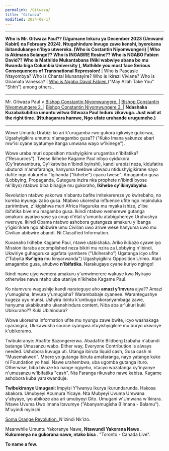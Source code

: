 ```yaml
---
permalink: /Gitwaza/
title: "Gitwaza"
modified: 2024-08-17
---
```










<hr style="height:2px;border-width:0;color:gray;background-color:gray">


<b> Who is Mr. Gitwaza Paul?? (Ugumane Inkuru ya December 2023 (Umwami Kabiri) na February 2024). Ntugahindure Invugo zawe kenshi, byerekana ibitandukanye n'ibyo utwereka. (Who is Costantin Niyomwungeri) | Who is Akimana Solange?? Who is INGABIRE Rosine?? Who is NGABO Fabien David?? Who is Mathilde Mukantabana (Niki wabwiye abana bo mu Rwanda biga Columbia University ), Mathilde you must face Serious Consequences of Transnational Repression! </b> | Who is Pascasie Ntayombya? Who is Chantal Munanayire? Who is Ikirezi Viviane? Who is Giramata Vanessa? | <a href=" https://www.youtube.com/shorts/mBl69K4mNIo "> Who is Ngabo David Fabien  </a> ("May Allah Take You" "Shhh") among others..


<hr style="height:2px;border-width:0;color:gray;background-color:gray">


Mr. Gitwaza Paul ≠ <a href=" https://www.latimes.com/world-nation/story/2021-03-05/hotel-rwanda-hero-was-tricked-onto-plane-into-arrest "> Bishop Constantin Niyomwungere.  </a> | <a href=" https://cfj.org/news/hotel-rwanda-proceedings-were-a-show-trial/ "> Bishop Constantin Niyomwungere 2.  </a> | <a href=" https://www.ktpress.rw/2021/03/rusesabagina-facilitated-his-own-arrest-prosecution-witness/ "> Bishop Constantin Niyomwungere 3. </a> | <b> Ndashaka Kuzabakubitira umuntu witwa Gitwaza Paul Induru zikavuga. Just wait at the right time. (Ntuhagarara hamwe, Ngo ufate uruhande urugumeho.) </b>


<hr style="height:2px;border-width:0;color:gray;background-color:gray">

Wowe Umuntu Urabizi ko ari k'urugamba rwo gukora igikwiye gukorwa, Ugashyigikira umuntu n'amagambo gusa?? ("Kuko Imana yakunze abari mw'isi cyane byatumye itanga umwana wayo w'ikinege"). 

Wowe uraba muri opposition ntushyigikire urugamba n'ibifatika? ("Resources"). Twese Ikihebe Kagame Paul nibyo cyidukora (Cy'iratwambura, Cy'ikatwiba n'ibindi byinshi), kandi urabizi neza, kidufatira ubutunzi n'amafaranga, hanyuma twebwe ubwacu ntidushyigikirane nayo dufite ngo dukureho "Igihanda ("Ikihebe") cyacu twese". Amagambo gusa (Lobbying, Propaganda, Gutegura inzira nka prophete n'ibindi byose nk'ibyo) ntabwo biba bihagije mu gukoraho, <b>Ikihebe cy'ikinyabyaha</b>.


Revolution ntabwo yakorwa n'abantu bafite imitekerereze yo kwirebaho, no kureba inyungu zabo gusa. Ntabwo ukoresha influence ufite ngo impinduka zaririmbwe, z'ikigishwa muri Africa Haguruka mu myaka ishize, z'ibe ibifatika bive mu magambo gusa. Ikindi ntabwo wemerewe gutanga amakuru ayariyo yose ya coup d'état y'umuntu atabiguhereye Uruhushya rweruye. Ikindi Obama ntabwo ashobora gutangaza amakuru y'ibanga y'igisirikare ngo abibwire umu Civilian uwo ariwe wese hanyuma uwo mu Civilian abibwire abandi. Ni Classified Information. 


Kuvanaho Ikihebe Kagame Paul, ntawe utabishaka. Ariko ikibazo cyawe iyo Mission itaraba accomplished neza bikiri mu nzira za Lobbying n'ibindi, Ukwiriye guhaguruka ugafata iyambere ("Ukiheraho") Ugatanga icyo ufite ("Tubyita <b>Kw'igira</b> mu kinyarwanda") Ugashyigikira Opposition Urimo. Atari amagambo gusa, ahubwo <b>n'ibifatika</b>. Narakugaye cyane kuriyo ngingo!


Ikindi nawe ujye wemera amakuru y'umwimerere wakuye kwa Nyirayo otherwise nawe ntaho uba utaniye n'ikihebe Kagame Paul.


Ko ntamvura wagushije kandi narateguye aho <b>amazi y'imvura</b> ajya?? Amazi y'umugisha, Imvura y'umugisha? Warambabaje cyaneee. Warantegushye kugeza uyu munsi. Ushyira ibintu k'umbuga nkoranyambaga zawe, hanyuma ukabikuraho ukanahindura content. Niba aba ar'ukuri kuki Ubikuraho?? Kuki Ubihindura?


Wowe ukoresha information ufite mu nyungu zawe bwite, icyo washakaga cyarangira, Ukikawusha source cyangwa ntuyishyigikire mu buryo ukwiriye k'ubikoramo.


Twibukiranye: Abafite Bazongererwa. Abadafite Bildberg Izabaha n'abandi batange Umusanzu wabo. Either way, Everyone Contribution is always needed. Ushobora kuvuga uti. Utanga ibiruta liquid cash, Gusa cash ni "Musemakweri". Mbere yo gutanga ibiruta amafaranga, nayo yatange kuko ni Foundation yo hasi. Nawe urahembwa, uba ugomba gutanga Ituro. Otherwise, biba bivuze ko nange ngiyeho, ntacyo wazatanga cy'inyanye n'umusanzu w'ibifatika "cash". Nta Faranga rikuvaho nawe kabisa. Kagame ashobora kuba yarakwanduje.


<b> Twibukiranye Umugani: </b>   Impyisi Y'Iwanyu Ikurya Ikurundarunda. Hakosa abakora. Umubyeyi Acumura Yicaye. Nta Mubyeyi Uvuma Umwana y'abyaye, iyo abikoze aba ari umubyeyi Gito. Umugani w'Umwana w'ikirara. Ntawe Uvuma Uwo Imana Itavumye ("Abanyamugisha B'Imana - Balamu"). M'uyindi myinshi. 


<a href=" https://en.wikipedia.org/wiki/Orange_Revolution "> Soma Orange Revolution.  </a> N'izindi Nk'izo.


Meanwhile  Umuntu Yakoranye Nawe, <b> Ntawundi Yakorana Nawe </b>. <b> Kukumenya no gukorana nawe, ntako bisa </b>. "Toronto - Canada Live".


<b> To name a few. </b>










